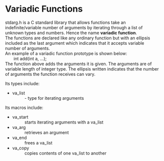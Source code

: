 <!DOCTYPE html>
<html>
<head></head>
<body>
<h1>Variadic Functions</h1>
<p>stdarg.h is a C standard library that allows functions take an indefinite/variable number of arguments by iterating through a list of unknown types and numbers. Hence the name <b>variadic function</b>.<br>The functions are declared like any ordinary function but with an ellipsis included as the last argument which indicates that it accepts variable number of arguments.<br>An example of a variadic function prototype is shown below:<br>&emsp;&emsp;int add(int a, ...);<br>The function above adds the arguments it is given. The arguments are of variable length of integer type. The ellipsis written indicates that the number of arguments the function receives can vary.</p>
<p>Its types include:<br>
<ul>
<li><dl>
<dt>va_list</dt>
<dd>- type for iterating arguments</dd>
</dl></li>
</ul></p>
<p>Its macros include:<br>
<ul>
<dl>
<li><dt>va_start</dt>
<dd>starts iterating arguments with a va_list</dd></li>
<li><dt>va_arg</dt>
<dd>retrieves an argument</dd></li>
<li><dt>va_end</dt>
<dd>frees a va_list</dd></li>
<li><dt>va_copy</dt>
<dd>copies contents of one va_list to another</dd>
</dl></li>
</ul></p>
</body>
</html>
